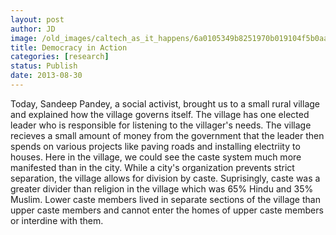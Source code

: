 ```yaml
---
layout: post
author: JD
image: /old_images/caltech_as_it_happens/6a0105349b8251970b019104f5b0aa970c.jpg
title: Democracy in Action 
categories: [research]
status: Publish
date: 2013-08-30
---
```


Today, Sandeep Pandey, a social activist, brought us to a small rural village and explained how the village governs itself. The village has one elected leader who is responsible for listening to the villager's needs. The village recieves a small amount of money from the government that the leader then spends on various projects like paving roads and installing electriity to houses. Here in the village, we could see the caste system much more manifested than in the city. While a city's organization prevents strict separation, the village allows for division by caste. Suprisingly, caste was a greater divider than religion in the village which was 65% Hindu and 35% Muslim. Lower caste members lived in separate sections of the village than upper caste members and cannot enter the homes of upper caste members or interdine with them.

